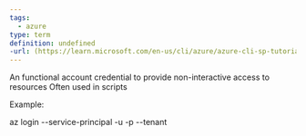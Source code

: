 ```yaml
---
tags:
  - azure
type: term
definition: undefined
-url: (https://learn.microsoft.com/en-us/cli/azure/azure-cli-sp-tutorial-1?tabs=bash)
---
```


An functional account credential to provide non-interactive access to resources
Often used in scripts

Example:

az login --service-principal -u <app-id> -p <password-or-cert> --tenant <tenant>